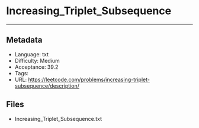 # Increasing_Triplet_Subsequence

---

## Metadata

- Language: txt
- Difficulty: Medium
- Acceptance: 39.2
- Tags: 
- URL: https://leetcode.com/problems/increasing-triplet-subsequence/description/

## Files

- Increasing_Triplet_Subsequence.txt
